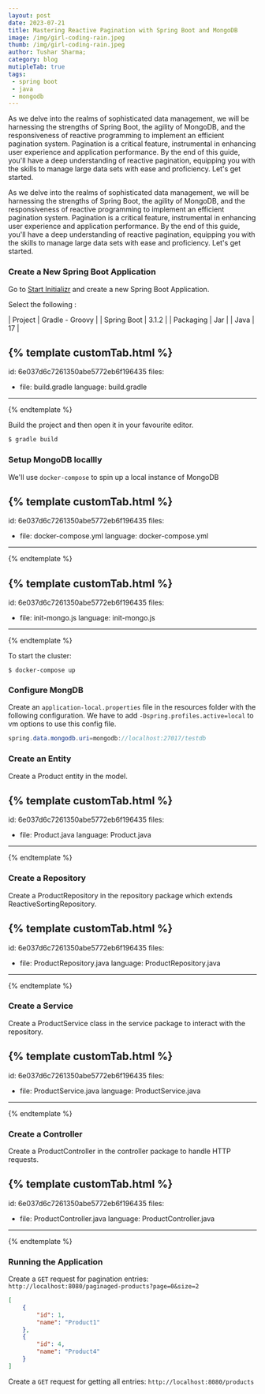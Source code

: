 ```yaml
---
layout: post
date: 2023-07-21
title: Mastering Reactive Pagination with Spring Boot and MongoDB
image: /img/girl-coding-rain.jpeg
thumb: /img/girl-coding-rain.jpeg
author: Tushar Sharma;
category: blog
mutipleTab: true
tags:
 - spring boot
 - java
 - mongodb
---
```

As we delve into the realms of sophisticated data management, we will be harnessing the strengths of Spring Boot, the agility of MongoDB, and the responsiveness of reactive programming to implement an efficient pagination system. Pagination is a critical feature, instrumental in enhancing user experience and application performance. By the end of this guide, you'll have a deep understanding of reactive pagination, equipping you with the skills to manage large data sets with ease and proficiency. Let's get started.<!-- truncate_here -->

As we delve into the realms of sophisticated data management, we will be harnessing the strengths of Spring Boot, the agility of MongoDB, and the responsiveness of reactive programming to implement an efficient pagination system. Pagination is a critical feature, instrumental in enhancing user experience and application performance. By the end of this guide, you'll have a deep understanding of reactive pagination, equipping you with the skills to manage large data sets with ease and proficiency. Let's get started.

###  Create a New Spring Boot Application

Go to [Start Initializr](https://start.spring.io/) and create a new Spring Boot Application.

Select the following : 


| Project      | Gradle - Groovy |
| Spring Boot  | 3.1.2           |
| Packaging    | Jar             |
| Java         | 17              |


{% template  customTab.html %}
---
id: 6e037d6c7261350abe5772eb6f196435
files:
  - file: build.gradle
    language: build.gradle
---
{% endtemplate %}

Build the project and then open it in your favourite editor.

```sh
$ gradle build
```

### Setup MongoDB locallly

We'll use `docker-compose` to spin up a local instance of MongoDB


{% template  customTab.html %}
---
id: 6e037d6c7261350abe5772eb6f196435
files:
  - file: docker-compose.yml
    language: docker-compose.yml
---
{% endtemplate %}


{% template  customTab.html %}
---
id: 6e037d6c7261350abe5772eb6f196435
files:
  - file: init-mongo.js
    language: init-mongo.js
---
{% endtemplate %}


To start the cluster: 

```
$ docker-compose up
```

### Configure MongDB

Create an `application-local.properties` file in the resources folder with the following configuration. We have to add `-Dspring.profiles.active=local` to vm options to use this config file.


```java
spring.data.mongodb.uri=mongodb://localhost:27017/testdb
```


### Create an Entity

Create a Product entity in the model.

{% template  customTab.html %}
---
id: 6e037d6c7261350abe5772eb6f196435
files:
  - file: Product.java
    language: Product.java
---
{% endtemplate %}

###  Create a Repository

Create a ProductRepository in the repository package which extends ReactiveSortingRepository.

{% template  customTab.html %}
---
id: 6e037d6c7261350abe5772eb6f196435
files:
  - file: ProductRepository.java
    language: ProductRepository.java
---
{% endtemplate %}


### Create a Service

Create a ProductService class in the service package to interact with the repository.

{% template  customTab.html %}
---
id: 6e037d6c7261350abe5772eb6f196435
files:
  - file: ProductService.java
    language: ProductService.java
---
{% endtemplate %}


### Create a Controller

Create a ProductController in the controller package to handle HTTP requests.


{% template  customTab.html %}
---
id: 6e037d6c7261350abe5772eb6f196435
files:
  - file: ProductController.java
    language: ProductController.java
---
{% endtemplate %}


### Running the Application


Create a `GET` request for pagination entries: `http://localhost:8080/paginaged-products?page=0&size=2` 

```json
[
    {
        "id": 1,
        "name": "Product1"
    },
    {
        "id": 4,
        "name": "Product4"
    }
]
```

Create a `GET` request for getting all entries: `http://localhost:8080/products`


<div style="display: none;">
<!-- build.gradle -->
plugins {
	id 'java'
	id 'org.springframework.boot' version '3.1.2'
	id 'io.spring.dependency-management' version '1.1.2'
}

group = 'com.example'
version = '0.0.1-SNAPSHOT'

java {
	sourceCompatibility = '17'
}

configurations {
	compileOnly {
		extendsFrom annotationProcessor
	}
}

repositories {
	mavenCentral()
}

dependencies {
	implementation 'org.springframework.boot:spring-boot-starter-data-mongodb-reactive'
	implementation 'org.springframework.boot:spring-boot-starter-webflux'
	compileOnly 'org.projectlombok:lombok'
	annotationProcessor 'org.projectlombok:lombok'
	testImplementation 'org.springframework.boot:spring-boot-starter-test'
	testImplementation 'io.projectreactor:reactor-test'
}

tasks.named('test') {
	useJUnitPlatform()
}
<!-- docker-compose.yml -->
version: '3.8'
services:
  mongodb:
    image: mongo:latest
    environment:
      MONGO_INITDB_ROOT_USERNAME: root
      MONGO_INITDB_ROOT_PASSWORD: password
    ports:
      - '27017:27017'
    volumes:
      - ./init-mongo.js:/docker-entrypoint-initdb.d/init-mongo.js:ro
<!-- init-mongo.js -->
db = db.getSiblingDB('testdb');
db.createUser(
    {
        user: "root",
        pwd: "password",
        roles: [{role: "readWrite", db: "testdb"}]
    }
);
<!-- Product.java -->
package com.example.demoPagination.model;

import lombok.AllArgsConstructor;
import lombok.Data;
import org.springframework.data.annotation.Id;
import org.springframework.data.mongodb.core.mapping.Document;

@Document(collection = "products")
@Data
@AllArgsConstructor
public class Product {
    @Id
    private int id;
    private String name;
}
<!-- ProductRepository.java -->
package com.example.demoPagination.repository;

import com.example.demoPagination.model.Product;
import org.springframework.data.repository.reactive.ReactiveCrudRepository;
import org.springframework.data.repository.reactive.ReactiveSortingRepository;
import org.springframework.stereotype.Repository;

@Repository
public interface ProductRepository  extends ReactiveCrudRepository<Product, String> {
}
<!-- ProductService.java -->
package com.example.demoPagination.service;

import com.example.demoPagination.model.Product;
import com.example.demoPagination.repository.ProductRepository;
import org.springframework.data.domain.Sort;
import org.springframework.stereotype.Service;
import reactor.core.publisher.Flux;

import org.springframework.data.domain.Pageable;

@Service
public class ProductService {
    private final ProductRepository productRepository;

    public ProductService(ProductRepository productRepository){
        this.productRepository = productRepository;
    }

    public Flux<Product> findAll(){
        return productRepository.findAll();
    }

    public Flux<Product> findPaginated(Pageable pageable){
        return productRepository.findAll()
                .skip(pageable.getPageNumber() * pageable.getPageSize())
                .take(pageable.getPageSize());
    }
}
<!-- ProductController.java -->

package com.example.demoPagination.api;

import com.example.demoPagination.model.Product;
import com.example.demoPagination.service.ProductService;
import org.springframework.data.domain.PageRequest;
import org.springframework.web.bind.annotation.GetMapping;
import org.springframework.web.bind.annotation.RequestParam;
import org.springframework.web.bind.annotation.RestController;
import reactor.core.publisher.Flux;

import java.util.Optional;

@RestController
public class ProductController {
    private final ProductService productService;

    public ProductController(ProductService productService){
        this.productService = productService;
    }

    @GetMapping("/products")
    public Flux<Product> getProduct(){
        return productService.findAll();
    }

    @GetMapping("/paginaged-products")
    public Flux<Product> getProducts(
            @RequestParam Optional<Integer> page,
            @RequestParam Optional<Integer> size
    ){
        return productService.findPaginated(
                PageRequest.of(page.orElse(0), size.orElse(2)));
    }
}
</div>